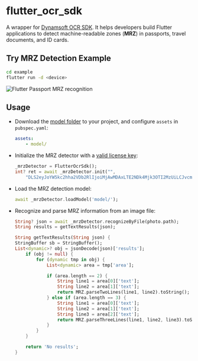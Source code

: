 # flutter_ocr_sdk

A wrapper for [Dynamsoft OCR SDK](https://www.dynamsoft.com/label-recognition/overview/). It helps developers build Flutter applications to detect machine-readable zones (**MRZ**) in passports, travel documents, and ID cards. 

## Try MRZ Detection Example

```bash
cd example
flutter run -d <device>
```

![Flutter Passport MRZ recognition](https://www.dynamsoft.com/codepool/img/2021/07/flutter-passport-mrz-recognition.jpg)

## Usage
- Download the [model folder](https://github.com/yushulx/flutter_ocr_sdk/tree/main/example/model) to your project, and configure `assets` in `pubspec.yaml`:

    ```yml
    assets:
        - model/
    ```

- Initialize the MRZ detector with a [valid license key](https://www.dynamsoft.com/customer/license/trialLicense/?product=dlr):

    ```dart
    _mrzDetector = FlutterOcrSdk();
    int? ret = await _mrzDetector.init("",
        "DLS2eyJoYW5kc2hha2VDb2RlIjoiMjAwMDAxLTE2NDk4Mjk3OTI2MzUiLCJvcmdhbml6YXRpb25JRCI6IjIwMDAwMSIsInNlc3Npb25QYXNzd29yZCI6IndTcGR6Vm05WDJrcEQ5YUoifQ==");
    ```
- Load the MRZ detection model:
    ```dart
    await _mrzDetector.loadModel('model/');
    ```
- Recognize and parse MRZ information from an image file:

    ```dart
    String? json = await _mrzDetector.recognizeByFile(photo.path);
    String results = getTextResults(json);

    String getTextResults(String json) {
    StringBuffer sb = StringBuffer();
    List<dynamic>? obj = jsonDecode(json)['results'];
        if (obj != null) {
            for (dynamic tmp in obj) {
                List<dynamic> area = tmp['area'];

                if (area.length == 2) {
                    String line1 = area[0]['text'];
                    String line2 = area[1]['text'];
                    return MRZ.parseTwoLines(line1, line2).toString();
                } else if (area.length == 3) {
                    String line1 = area[0]['text'];
                    String line2 = area[1]['text'];
                    String line3 = area[2]['text'];
                    return MRZ.parseThreeLines(line1, line2, line3).toString();
                }
            }
        }

        return 'No results';
    }
    ```


